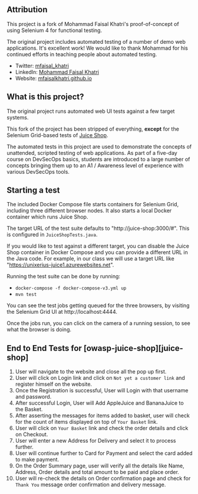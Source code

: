 ## Attribution

This project is a fork of Mohammad Faisal Khatri's proof-of-concept of using Selenium 4 for functional testing.

The original project includes automated testing of a number of demo web applications. It's excellent work! We would like to thank Mohammad for his continued efforts in teaching people about automated testing. 

- Twitter: [mfaisal_khatri][twitter]
- LinkedIn: [Mohammad Faisal Khatri][linkedin]
- Website: [mfaisalkhatri.github.io][website]

[linkedin]: https://www.linkedin.com/in/faisalkhatri/
[twitter]: https://twitter.com/mfaisal_khatri
[website]: https://mfaisalkhatri.github.io


## What is this project?

The original project runs automated web UI tests against a few target systems. 

This fork of the project has been stripped of everything, **except** for the Selenium Grid-based tests of [Juice Shop](https://github.com/juice-shop/juice-shop).

The automated tests in this project are used to demonstrate the concepts of unattended, scripted testing of web applications. As part of a five-day course on DevSecOps basics, students are introduced to a large number of concepts bringing them up to an A1 / Awareness level of experience with various DevSecOps tools. 


## Starting a test

The included Docker Compose file starts containers for Selenium Grid, including three different browser nodes. It also starts a local Docker container which runs Juice Shop.

The target URL of the test suite defaults to "http://juice-shop:3000/#". This is configured in `JuiceShopTests.java`. 

If you would like to test against a different target, you can disable the Juice Shop container in Docker Compose and you can provide a different URL in the Java code. For example, in our class we will use a target URL like "https://unixerius-juice1.azurewebsites.net".

Running the test suite can be done by running:

* `docker-compose -f docker-compose-v3.yml up`
* `mvn test`

You can see the test jobs getting queued for the three browsers, by visiting the Selenium Grid UI at http://localhost:4444. 

Once the jobs run, you can click on the camera of a running session, to see what the browser is doing. 


## End to End Tests for [owasp-juice-shop][juice-shop]

1. User will navigate to the website and close all the pop up first.
2. User will click on Login link and click on `Not yet a customer link` and register himself on the website.
3. Once the Registration is successful, User will Login with that username and password.
4. After successful Login, User will Add AppleJuice and BananaJuice to the Basket.
5. After asserting the messages for items added to basket, user will check for the count of items displayed on top
   of `Your Basket` link.
6. User will click on `Your Basket` link and check the order details and click on Checkout.
7. User will enter a new Address for Delivery and select it to process further.
8. User will continue further to Card for Payment and select the card added to make payment.
9. On the Order Summary page, user will verify all the details like Name, Address, Order details and total amount to be
   paid and place order.
10. User will re-check the details on Order confirmation page and check for `Thank You` message order confirmation and
    delivery message.
